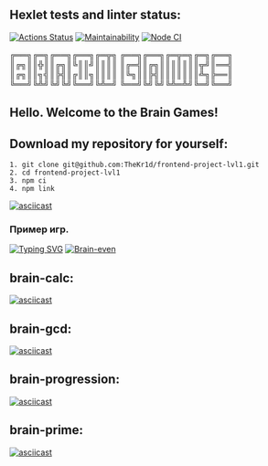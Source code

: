 ## Hexlet tests and linter status:

[![Actions Status](https://github.com/TheKr1d/frontend-project-lvl1/workflows/hexlet-check/badge.svg)](https://github.com/TheKr1d/frontend-project-lvl1/actions)
[![Maintainability](https://api.codeclimate.com/v1/badges/53233c195cb09ead265d/maintainability)](https://codeclimate.com/github/TheKr1d/frontend-project-lvl1/maintainability)
[![Node CI](https://github.com/TheKr1d/frontend-project-lvl1/actions/workflows/github-actions.yml/badge.svg)](https://github.com/TheKr1d/frontend-project-lvl1/actions/workflows/github-actions.yml)

╔══╗╔═╗╔══╗╔══╗╔═╦╗     ╔══╗╔══╗╔═╦═╗╔═╗╔══╗
║╔╗║║╬║║╔╗║╚║║╝║║║║     ║╔═╣║╔╗║║║║║║║╦╝║══╣
║╔╗║║╗╣║╠╣║╔║║╗║║║║     ║╚╗║║╠╣║║║║║║║╩╗╠══║
╚══╝╚╩╝╚╝╚╝╚══╝╚╩═╝     ╚══╝╚╝╚╝╚╩═╩╝╚═╝╚══╝
## Hello. Welcome to the Brain Games!
## Download my repository for yourself:
```
1. git clone git@github.com:TheKr1d/frontend-project-lvl1.git
2. cd frontend-project-lvl1
3. npm ci
4. npm link
```
[![asciicast](https://asciinema.org/a/6eyT30ERG3fX7WmieJ5cSWIwm.svg)](https://asciinema.org/a/6eyT30ERG3fX7WmieJ5cSWIwm)

### Пример игр.
[![Typing SVG](https://readme-typing-svg.herokuapp.com?color=%2336BCF7&lines=Brain+even)](https://git.io/typing-svg)
[![Brain-even](https://asciinema.org/a/XDYjk7Gte2fMTJIkbYO04nIsx.svg)](https://asciinema.org/a/XDYjk7Gte2fMTJIkbYO04nIsx)

## brain-calc:
[![asciicast](https://asciinema.org/a/p9uQ2XVQLSeaCOPS65rtkpjM4.svg)](https://asciinema.org/a/p9uQ2XVQLSeaCOPS65rtkpjM4)

## brain-gcd:
[![asciicast](https://asciinema.org/a/7rabLS6LBz1s1yiGThMvGwX2x.svg)](https://asciinema.org/a/7rabLS6LBz1s1yiGThMvGwX2x)

## brain-progression:
[![asciicast](https://asciinema.org/a/cZzNST57K7rjssIXxf1Uk1wbJ.svg)](https://asciinema.org/a/cZzNST57K7rjssIXxf1Uk1wbJ)

## brain-prime:
[![asciicast](https://asciinema.org/a/84rAJdYQBA7WrLteQ2zQdZp9R.svg)](https://asciinema.org/a/84rAJdYQBA7WrLteQ2zQdZp9R)
